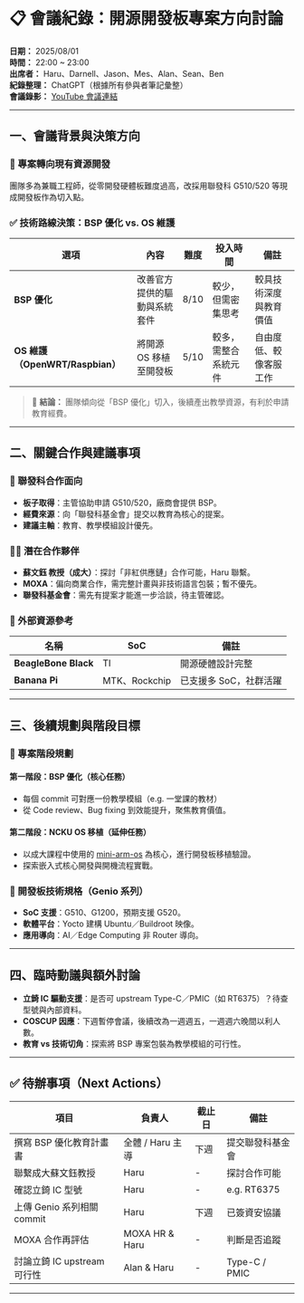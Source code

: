 # 📋 會議紀錄：開源開發板專案方向討論

**日期：** 2025/08/01  
**時間：** 22:00 ~ 23:00  
**出席者：** Haru、Darnell、Jason、Mes、Alan、Sean、Ben  
**紀錄整理：** ChatGPT（根據所有參與者筆記彙整）  
**會議錄影：** [YouTube 會議連結](https://youtu.be/T5Qq8Hr60MQ)

---

## 一、會議背景與決策方向

### 🔧 專案轉向現有資源開發
團隊多為兼職工程師，從零開發硬體板難度過高，改採用聯發科 G510/520 等現成開發板作為切入點。

### ✅ 技術路線決策：BSP 優化 vs. OS 維護

| 選項 | 內容 | 難度 | 投入時間 | 備註 |
|------|------|------|----------|------|
| **BSP 優化** | 改善官方提供的驅動與系統套件 | 8/10 | 較少，但需密集思考 | 較具技術深度與教育價值 |
| **OS 維護（OpenWRT/Raspbian）** | 將開源 OS 移植至開發板 | 5/10 | 較多，需整合系統元件 | 自由度低、較像客服工作 |

> 🎯 **結論：** 團隊傾向從「BSP 優化」切入，後續產出教學資源，有利於申請教育經費。

---

## 二、關鍵合作與建議事項

### 📌 聯發科合作面向
- **板子取得**：主管協助申請 G510/520，廠商會提供 BSP。
- **經費來源**：向「聯發科基金會」提交以教育為核心的提案。
- **建議主軸**：教育、教學模組設計優先。

### 👨‍🏫 潛在合作夥伴
- **蘇文鈺 教授（成大）**：探討「非紅供應鏈」合作可能，Haru 聯繫。
- **MOXA**：偏向商業合作，需完整計畫與非技術語言包裝；暫不優先。
- **聯發科基金會**：需先有提案才能進一步洽談，待主管確認。

### 🔧 外部資源參考
| 名稱 | SoC | 備註 |
|------|-----|------|
| **BeagleBone Black** | TI | 開源硬體設計完整 |
| **Banana Pi** | MTK、Rockchip | 已支援多 SoC，社群活躍 |

---

## 三、後續規劃與階段目標

### 🧭 專案階段規劃

#### 第一階段：BSP 優化（核心任務）
- 每個 commit 可對應一份教學模組（e.g. 一堂課的教材）
- 從 Code review、Bug fixing 到效能提升，聚焦教育價值。

#### 第二階段：NCKU OS 移植（延伸任務）
- 以成大課程中使用的 [mini-arm-os](https://github.com/jserv/mini-arm-os) 為核心，進行開發板移植驗證。
- 探索嵌入式核心開發與開機流程實戰。

### 📌 開發板技術規格（Genio 系列）
- **SoC 支援**：G510、G1200，預期支援 G520。
- **軟體平台**：Yocto 建構 Ubuntu／Buildroot 映像。
- **應用導向**：AI／Edge Computing 非 Router 導向。

---

## 四、臨時動議與額外討論

- **立錡 IC 驅動支援**：是否可 upstream Type-C／PMIC（如 RT6375）？待查型號與內部資料。
- **COSCUP 因應**：下週暫停會議，後續改為一週週五，一週週六晚間以利人數。
- **教育 vs 技術切角**：探索將 BSP 專案包裝為教學模組的可行性。

---

## ✅ 待辦事項（Next Actions）

| 項目 | 負責人 | 截止日 | 備註 |
|------|--------|--------|------|
| 撰寫 BSP 優化教育計畫書 | 全體 / Haru 主導 | 下週 | 提交聯發科基金會 |
| 聯繫成大蘇文鈺教授 | Haru | - | 探討合作可能 |
| 確認立錡 IC 型號 | Haru | - | e.g. RT6375 |
| 上傳 Genio 系列相關 commit | Haru | 下週 | 已簽資安協議 |
| MOXA 合作再評估 | MOXA HR & Haru | - | 判斷是否追蹤 |
| 討論立錡 IC upstream 可行性 | Alan & Haru | - | Type-C / PMIC |

---
